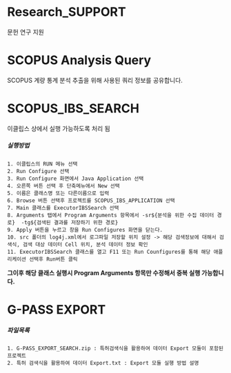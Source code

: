 # Research_SUPPORT
문헌 연구 지원
# SCOPUS Analysis Query
SCOPUS 계량 통계 분석 추출을 위해 사용된 쿼리 정보를 공유합니다.
# SCOPUS_IBS_SEARCH
이클립스 상에서 실행 가능하도록 처리 됨
##### 실행방법 
    1. 이클립스의 RUN 메뉴 선택
	2. Run Configure 선택
    3. Run Configure 화면에서 Java Application 선택
    4. 오른쪽 버튼 선택 후 단축메뉴에서 New 선택
    5. 이름은 클래스명 또는 다른이름으로 입력
    6. Browse 버튼 선택후 프로젝트를 SCOPUS_IBS_APPLICATION 선택
    7. Main 클래스를 ExecutorIBSSearch 선택
    8. Arguments 탭에서 Program Arguments 항목에서 -sr${분석을 위한 수집 데이터 경로}  -tg${검색된 결과를 저장하기 위한 경로}
    9. Apply 버튼을 누르고 창을 Run Configures 화면을 닫는다.
    10. src 폴더의 log4j.xml에서 로그파일 저장할 위치 설정 -> 해당 검색정보에 대해서 검색식, 검색 대상 데이터 Cell 위치, 분석 데이터 정보 확인 
    11. ExecutorIBSSearch 클래스를 열고 F11 또는 Run Counfigures를 통해 해당 애플리케이션 선택후 Run버튼 클릭 
    
**그이후 해당 클래스 실행시 Program Arguments 항목만 수정해서 중복 실행 가능합니다.**

# G-PASS EXPORT
##### 파일목록
	1. G-PASS_EXPORT_SEARCH.zip : 특허검색식을 활용하여 데이터 Export 모듈이 포함된 프로젝트
	2. 특허 검색식을 활용하여 데이터 Export.txt : Export 모듈 실행 방법 설명